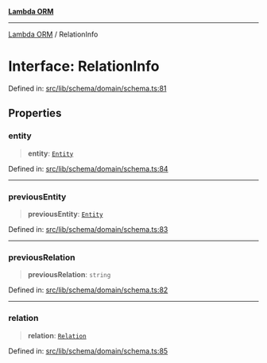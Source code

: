 [**Lambda ORM**](../README.md)

***

[Lambda ORM](../README.md) / RelationInfo

# Interface: RelationInfo

Defined in: [src/lib/schema/domain/schema.ts:81](https://github.com/lambda-orm/lambdaorm-base/blob/54d568062b637a6aed5442a048b140146d1f573b/src/lib/schema/domain/schema.ts#L81)

## Properties

### entity

> **entity**: [`Entity`](Entity.md)

Defined in: [src/lib/schema/domain/schema.ts:84](https://github.com/lambda-orm/lambdaorm-base/blob/54d568062b637a6aed5442a048b140146d1f573b/src/lib/schema/domain/schema.ts#L84)

***

### previousEntity

> **previousEntity**: [`Entity`](Entity.md)

Defined in: [src/lib/schema/domain/schema.ts:83](https://github.com/lambda-orm/lambdaorm-base/blob/54d568062b637a6aed5442a048b140146d1f573b/src/lib/schema/domain/schema.ts#L83)

***

### previousRelation

> **previousRelation**: `string`

Defined in: [src/lib/schema/domain/schema.ts:82](https://github.com/lambda-orm/lambdaorm-base/blob/54d568062b637a6aed5442a048b140146d1f573b/src/lib/schema/domain/schema.ts#L82)

***

### relation

> **relation**: [`Relation`](Relation.md)

Defined in: [src/lib/schema/domain/schema.ts:85](https://github.com/lambda-orm/lambdaorm-base/blob/54d568062b637a6aed5442a048b140146d1f573b/src/lib/schema/domain/schema.ts#L85)

